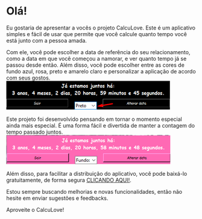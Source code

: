 # Olá!

Eu gostaria de apresentar a vocês o projeto CalcuLove. Este é um aplicativo simples e fácil de usar que permite que você calcule quanto tempo você está junto com a pessoa amada.

Com ele, você pode escolher a data de referência do seu relacionamento, como a data em que você começou a namorar, e ver quanto tempo já se passou desde então. Além disso, você pode escolher entre as cores de fundo azul, rosa, preto e amarelo claro e personalizar a aplicação de acordo com seus gostos.
![Screenshot do aplicativo mostrando a escolha de cores](https://github.com/caiovitfernandes/CalcuLove/blob/main/img/1.png?raw=true)

Este projeto foi desenvolvido pensando em tornar o momento especial ainda mais especial. É uma forma fácil e divertida de manter a contagem do tempo passado juntos.
![Screenshot do aplicativo mostrando a contagem de tempo](https://github.com/caiovitfernandes/CalcuLove/blob/main/img/2.png?raw=true)

Além disso, para facilitar a distribuição do aplicativo, você pode baixá-lo gratuitamente, de forma segura [CLICANDO AQUI!](https://github.com/caiovitfernandes/CalcuLove/blob/main/dist/CalcuLove.exe).

Estou sempre buscando melhorias e novas funcionalidades, então não hesite em enviar sugestões e feedbacks.

Aproveite o CalcuLove!
